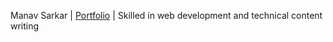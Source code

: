 Manav Sarkar | [Portfolio](https://manavsarkar.github.io/) | Skilled in web development and technical content writing

